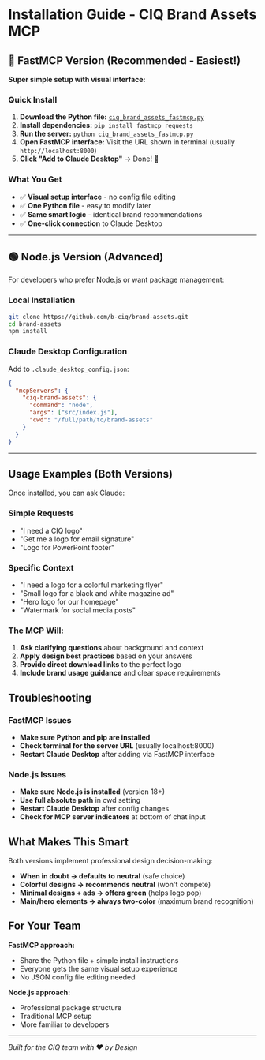 # Installation Guide - CIQ Brand Assets MCP

## 🐍 FastMCP Version (Recommended - Easiest!)

**Super simple setup with visual interface:**

### Quick Install
1. **Download the Python file:** [`ciq_brand_assets_fastmcp.py`](https://raw.githubusercontent.com/b-ciq/brand-assets/main/ciq_brand_assets_fastmcp.py)
2. **Install dependencies:** `pip install fastmcp requests`
3. **Run the server:** `python ciq_brand_assets_fastmcp.py`
4. **Open FastMCP interface:** Visit the URL shown in terminal (usually `http://localhost:8000`)
5. **Click "Add to Claude Desktop"** → Done! 🎉

### What You Get
- ✅ **Visual setup interface** - no config file editing
- ✅ **One Python file** - easy to modify later  
- ✅ **Same smart logic** - identical brand recommendations
- ✅ **One-click connection** to Claude Desktop

---

## 🟢 Node.js Version (Advanced)

For developers who prefer Node.js or want package management:

### Local Installation
```bash
git clone https://github.com/b-ciq/brand-assets.git
cd brand-assets
npm install
```

### Claude Desktop Configuration
Add to `.claude_desktop_config.json`:
```json
{
  "mcpServers": {
    "ciq-brand-assets": {
      "command": "node",
      "args": ["src/index.js"],
      "cwd": "/full/path/to/brand-assets"
    }
  }
}
```

---

## Usage Examples (Both Versions)

Once installed, you can ask Claude:

### Simple Requests
- "I need a CIQ logo"
- "Get me a logo for email signature"
- "Logo for PowerPoint footer"

### Specific Context
- "I need a logo for a colorful marketing flyer"
- "Small logo for a black and white magazine ad"  
- "Hero logo for our homepage"
- "Watermark for social media posts"

### The MCP Will:
1. **Ask clarifying questions** about background and context
2. **Apply design best practices** based on your answers
3. **Provide direct download links** to the perfect logo
4. **Include brand usage guidance** and clear space requirements

## Troubleshooting

### FastMCP Issues
- **Make sure Python and pip are installed**
- **Check terminal for the server URL** (usually localhost:8000)
- **Restart Claude Desktop** after adding via FastMCP interface

### Node.js Issues
- **Make sure Node.js is installed** (version 18+)
- **Use full absolute path** in cwd setting
- **Restart Claude Desktop** after config changes
- **Check for MCP server indicators** at bottom of chat input

## What Makes This Smart

Both versions implement professional design decision-making:
- **When in doubt → defaults to neutral** (safe choice)
- **Colorful designs → recommends neutral** (won't compete) 
- **Minimal designs + ads → offers green** (helps logo pop)
- **Main/hero elements → always two-color** (maximum brand recognition)

## For Your Team

**FastMCP approach:**
- Share the Python file + simple install instructions
- Everyone gets the same visual setup experience
- No JSON config file editing needed

**Node.js approach:**  
- Professional package structure
- Traditional MCP setup
- More familiar to developers

---

*Built for the CIQ team with ❤️ by Design*
